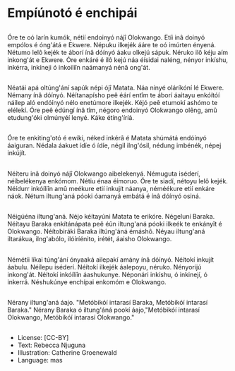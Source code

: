 # Empíúnotó é enchipái

##
Óre te oó larín kumók, nétií
endoinyó nájî Olokwango. Etíi inâ
doinyó empólos é óng'átá e Ekwere.
Népuku ilkejék ááre te oó imúrten
ényená. Nétumo lelô kejék te áborí
ínâ dóínyó áaku olkejú sápuk.
Néruko ilô kéju aím inkong'át e
Ekwere.
Óre enkáré é ílô kejú náa éísidai
naléng, nényor inkíshu, inkérra,
inkíneji ó inkoiliîn naámanyá nénâ
ong'át.

##
Néatái apá oltúng'ání sapúk népi ójî
Matata. Náa ninyé oláríkóní lé
Ekwere. Némany ínâ dóínyó.
Néítanapísho peê éárí entîm te
áborí áaitayu enkóítóí náílep aló
endóínyó nélo enetúmore ilkejék.
Kéjó peê etumokí ashómo te elélekí.
Óre peê édúngí ínâ tîm, négoro
endoinyó Olokwango olêng, amû
etudung'óki olmúnyéí lenyé.
Káke étíng'íríá.

##
Óre te enkiting'otó é ewíki, néked
inkérâ é Matata shúmátá endóínyó
áaiguran.
Nédala áakuet ídíe ó ídíe, négil
ilng'ósil, nédung imbénék, népej
inkújít.

##
Néíteru inâ doinyó nájî Olokwango
aibelekenyá. Némuguta iséderí,
néíbelékenya enkómom. Nétiu énaa
éímoruo. Óre te siadí, nétoyu lelô
kejék.
Néídurr inkóíliîn amû meékure etií
inkujít náanya, néméékure etií
enkáre náok.
Nétum iltung'aná póoki óamanyá
embátá é ínâ dóínyó osiná.

##
Néigúéna iltung'aná. Néjo kéítayúni Matata te
erikóre. Négeluní Baraka.
Néítayu Baraka enkítánápata peê éûn iltung'aná
póoki ilkeék te enkányît é Olokwango.
Néítobiráki Baraka iltúng'áná émáshô. Néyau
iltung'aná iltarákua, ilng'abólo, ilóíríénito, irétét,
áaisho Olokwango.

##
Némétíi líkai túng'ání ónyaaká
ailepakí amány ínâ dóínyó.
Néítokí inkujít áabulu. Néílepu
iséderí. Néítokí ilkejék áalepoyu,
néruko. Nényorijú inkong'át.
Néítokí inkóíliîn áashukunye.
Néponári inkíshu, ó inkinejí, ó
inkerrá.
Néshukúnye enchípai enkomóm e
Olokwango.

##
Nérany iltung'aná áajo. "Metóbikóí
intarasí Baraka, Metóbikóí intarasí
Baraka."
Nérany Baraka ó iltung'áná pookí
áajo,"Metóbikóí intarasí Olokwango,
Metóbikóí intarasí Olokwango."

##
* License: [CC-BY]
* Text: Rebecca Njuguna
* Illustration: Catherine Groenewald
* Language: mas
